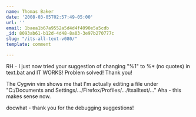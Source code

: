 ```yaml
---
name: Thomas Baker
date: '2008-03-05T02:57:49-05:00'
url: ''
email: 1baea1b67a9552a5d4d4f4090e5a5cdb
_id: 8093ab61-b12d-4d48-8a03-3e97b270777c
slug: "/its-all-text-v080/"
template: comment

---
```


RH - I just now tried your suggestion of changing "%1" to %* (no quotes)
in text.bat and IT WORKS!  Problem solved! Thank you!

The Cygwin vim shows me that I'm actually editing a file under
"C:/Documents and Settings/.../Firefox/Profiles/.../itsalltext/..."
Aha - this makes sense now.

docwhat - thank you for the debugging suggestions!
